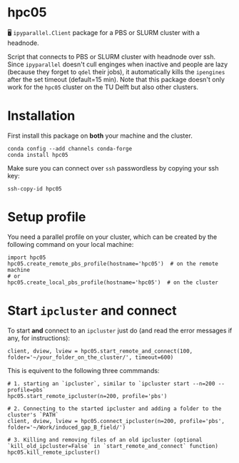 # hpc05
🖥 `ipyparallel.Client` package for a PBS or SLURM cluster with a headnode.

Script that connects to PBS or SLURM cluster with headnode over ssh. Since `ipyparallel` doesn't cull enginges when inactive and people are lazy (because they forget to `qdel` their jobs), it automatically kills the `ipengines` after the set timeout (default=15 min). Note that this package doesn't only work for the `hpc05` cluster on the TU Delft but also other clusters.

# Installation
First install this package on **both** your machine and the cluster.

```
conda config --add channels conda-forge
conda install hpc05
```

Make sure you can connect over `ssh` passwordless by copying your ssh key:

```
ssh-copy-id hpc05
```

# Setup profile
You need a parallel profile on your cluster, which can be created by the following command on your local machine:
```
import hpc05
hpc05.create_remote_pbs_profile(hostname='hpc05')  # on the remote machine
# or
hpc05.create_local_pbs_profile(hostname='hpc05')  # on the cluster
```

# Start `ipcluster` and connect
To start **and** connect to an `ipcluster` just do (and read the error messages if any, for instructions):
```
client, dview, lview = hpc05.start_remote_and_connect(100, folder='~/your_folder_on_the_cluster/', timeout=600)
```

This is equivent to the following three commmands:
```
# 1. starting an `ipcluster`, similar to `ipcluster start --n=200 --profile=pbs`
hpc05.start_remote_ipcluster(n=200, profile='pbs')

# 2. Connecting to the started ipcluster and adding a folder to the cluster's `PATH`
client, dview, lview = hpc05.connect_ipcluster(n=200, profile='pbs', folder='~/Work/induced_gap_B_field/')

# 3. Killing and removing files of an old ipcluster (optional `kill_old_ipcluster=False` in `start_remote_and_connect` function)
hpc05.kill_remote_ipcluster()
```
